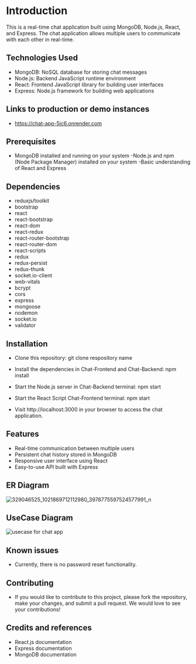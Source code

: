 # Introduction
This is a real-time chat application built using MongoDB, Node.js, React, and Express. The chat application allows multiple users to communicate with each other in real-time.

## Technologies Used
- MongoDB: NoSQL database for storing chat messages
- Node.js: Backend JavaScript runtime environment
- React: Frontend JavaScript library for building user interfaces
- Express: Node.js framework for building web applications

## Links to production or demo instances
- https://chat-app-5ic6.onrender.com

## Prerequisites
- MongoDB installed and running on your system
-Node.js and npm (Node Package Manager) installed on your system
-Basic understanding of React and Express

## Dependencies
- reduxjs/toolkit
- bootstrap
- react
- react-bootstrap
- react-dom
- react-redux
- react-router-bootstrap
- react-router-dom
- react-scripts
- redux
- redux-persist
- redux-thunk
- socket.io-client
- web-vitals
- bcrypt
- cors
- express
- mongoose
- nodemon
- socket.io
- validator

## Installation
- Clone this repository: git clone respository name
- Install the dependencies in Chat-Frontend and Chat-Backend: npm install
- Start the Node.js server in Chat-Backend terminal: npm start
- Start the React Script Chat-Frontend terminal: npm start

- Visit http://localhost:3000 in your browser to access the chat application.

## Features
- Real-time communication between multiple users
- Persistent chat history stored in MongoDB
- Responsive user interface using React
- Easy-to-use API built with Express

## ER Diagram
![329046525_1021869712112980_3978775597524577991_n](https://user-images.githubusercontent.com/48426525/216584511-f383fb12-7168-463d-a3a4-d80bd0e247d2.jpg)

## UseCase Diagram
![usecase for chat app](https://user-images.githubusercontent.com/48426525/215714130-be4d8220-e79b-4117-a7e1-a13f694676c7.png)

## Known issues
- Currently, there is no password reset functionality.

## Contributing
- If you would like to contribute to this project, please fork the repository, make your changes, and submit a pull request. We would love to see your contributions!

## Credits and references
- React.js documentation
- Express documentation
- MongoDB documentation


